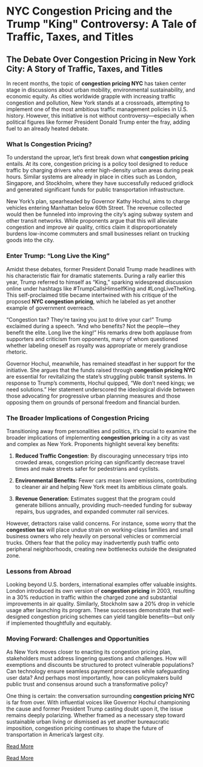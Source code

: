 # NYC Congestion Pricing and the Trump "King" Controversy: A Tale of Traffic, Taxes, and Titles  

## The Debate Over Congestion Pricing in New York City: A Story of Traffic, Taxes, and Titles  

In recent months, the topic of **congestion pricing NYC** has taken center stage in discussions about urban mobility, environmental sustainability, and economic equity. As cities worldwide grapple with increasing traffic congestion and pollution, New York stands at a crossroads, attempting to implement one of the most ambitious traffic management policies in U.S. history. However, this initiative is not without controversy—especially when political figures like former President Donald Trump enter the fray, adding fuel to an already heated debate.

### What Is Congestion Pricing?  

To understand the uproar, let’s first break down what **congestion pricing** entails. At its core, congestion pricing is a policy tool designed to reduce traffic by charging drivers who enter high-density urban areas during peak hours. Similar systems are already in place in cities such as London, Singapore, and Stockholm, where they have successfully reduced gridlock and generated significant funds for public transportation infrastructure.  

New York’s plan, spearheaded by Governor Kathy Hochul, aims to charge vehicles entering Manhattan below 60th Street. The revenue collected would then be funneled into improving the city’s aging subway system and other transit networks. While proponents argue that this will alleviate congestion and improve air quality, critics claim it disproportionately burdens low-income commuters and small businesses reliant on trucking goods into the city.

### Enter Trump: “Long Live the King”  

Amidst these debates, former President Donald Trump made headlines with his characteristic flair for dramatic statements. During a rally earlier this year, Trump referred to himself as “King,” sparking widespread discussion online under hashtags like #TrumpCallsHimselfKing and #LongLiveTheKing. This self-proclaimed title became intertwined with his critique of the proposed **NYC congestion pricing**, which he labeled as yet another example of government overreach.  

“Congestion tax? They’re taxing you just to drive your car!” Trump exclaimed during a speech. “And who benefits? Not the people—they benefit the elite. Long live the king!” His remarks drew both applause from supporters and criticism from opponents, many of whom questioned whether labeling oneself as royalty was appropriate or merely grandiose rhetoric.

Governor Hochul, meanwhile, has remained steadfast in her support for the initiative. She argues that the funds raised through **congestion pricing NYC** are essential for revitalizing the state’s struggling public transit systems. In response to Trump’s comments, Hochul quipped, “We don’t need kings; we need solutions.” Her statement underscored the ideological divide between those advocating for progressive urban planning measures and those opposing them on grounds of personal freedom and financial burden.

### The Broader Implications of Congestion Pricing  

Transitioning away from personalities and politics, it’s crucial to examine the broader implications of implementing **congestion pricing** in a city as vast and complex as New York. Proponents highlight several key benefits:

1. **Reduced Traffic Congestion**: By discouraging unnecessary trips into crowded areas, congestion pricing can significantly decrease travel times and make streets safer for pedestrians and cyclists.
   
2. **Environmental Benefits**: Fewer cars mean lower emissions, contributing to cleaner air and helping New York meet its ambitious climate goals.

3. **Revenue Generation**: Estimates suggest that the program could generate billions annually, providing much-needed funding for subway repairs, bus upgrades, and expanded commuter rail services.

However, detractors raise valid concerns. For instance, some worry that the **congestion tax** will place undue strain on working-class families and small business owners who rely heavily on personal vehicles or commercial trucks. Others fear that the policy may inadvertently push traffic onto peripheral neighborhoods, creating new bottlenecks outside the designated zone.

### Lessons from Abroad  

Looking beyond U.S. borders, international examples offer valuable insights. London introduced its own version of **congestion pricing** in 2003, resulting in a 30% reduction in traffic within the charged zone and substantial improvements in air quality. Similarly, Stockholm saw a 20% drop in vehicle usage after launching its program. These successes demonstrate that well-designed congestion pricing schemes can yield tangible benefits—but only if implemented thoughtfully and equitably.

### Moving Forward: Challenges and Opportunities  

As New York moves closer to enacting its congestion pricing plan, stakeholders must address lingering questions and challenges. How will exemptions and discounts be structured to protect vulnerable populations? Can technology ensure seamless payment processes while safeguarding user data? And perhaps most importantly, how can policymakers build public trust and consensus around such a transformative policy?

One thing is certain: the conversation surrounding **congestion pricing NYC** is far from over. With influential voices like Governor Hochul championing the cause and former President Trump casting doubt upon it, the issue remains deeply polarizing. Whether framed as a necessary step toward sustainable urban living or dismissed as yet another bureaucratic imposition, congestion pricing continues to shape the future of transportation in America’s largest city. 

[Read More](https://www.articlegiants.com/2025/02/nyc-congestion-pricing-trump-king-controversy/)

[Read More](https://www.articlegiants.com/)


